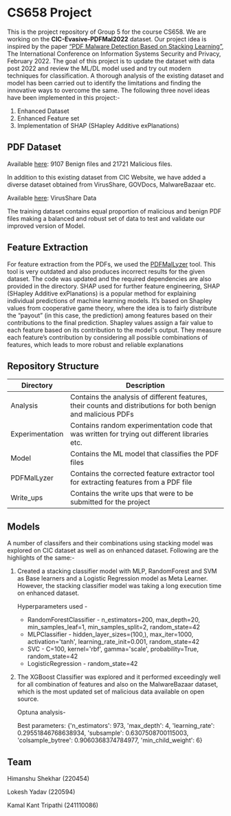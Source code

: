 # CS658 Project

This is the project repository of Group 5 for the course CS658. We are working on the **CIC-Evasive-PDFMal2022** dataset. Our project idea is inspired by the paper [“PDF Malware Detection Based on Stacking Learning”](https://pdfs.semanticscholar.org/c4e6/1e9545951bf4e7dbefd7796b6f7f050a75f6.pdf), The International Conference on Information Systems Security and Privacy, February 2022. The goal of this project is to update the dataset with data post 2022 and review the ML/DL model used and try out modern techniques for classification. A thorough analysis of the existing dataset and model has been carried out to identify the limitations and finding the innovative ways to overcome the same. The following three novel ideas have been implemented in this project:-
1. Enhanced Dataset
2. Enhanced Feature set
3. Implementation of SHAP (SHapley Additive exPlanations)

## PDF Dataset

Available [here](http://205.174.165.80/CICDataset/CIC-EvasivePDF2022/Dataset/): 9107 Benign files and 21721 Malicious files. 

In addition to this existing dataset from CIC Website, we have added a diverse dataset obtained from VirusShare, GOVDocs, MalwareBazaar etc. 

Available [here](https://www.dropbox.com/scl/fo/e8z8d2i6y26nkdfkdtk64/h?rlkey=391h2dq0r70dxilhifvl6zlfj&e=1&dl=0): VirusShare Data

The training dataset contains equal proportion of malicious and benign PDF files making a balanced and robust set of data to test and validate our improved version of Model. 

## Feature Extraction

For feature extraction from the PDFs, we used the [PDFMalLyzer](https://github.com/ahlashkari/PDFMalLyzer) tool. This tool is very outdated and also produces incorrect results for the given dataset. The code was updated and the required dependencies are also provided in the directory. SHAP used for further feature engineering, SHAP (SHapley Additive exPlanations) is a popular method for explaining individual predictions of machine learning models. It’s based on Shapley values from cooperative game theory, where the idea is to fairly distribute the “payout” (in this case, the prediction) among features based on their contributions to the final prediction. Shapley values assign a fair value to each feature based on its contribution to the model's output. They measure each feature’s contribution by considering all possible combinations of features, which leads to more robust and reliable explanations

## Repository Structure

| Directory       | Description |
|-----------------|-------------|
| Analysis        | Contains the analysis of different features, their counts and distributions for both benign and malicious PDFs   |
| Experimentation | Contains random experimentation code that was written for trying out different libraries etc.  |
| Model           | Contains the ML model that classifies the PDF files  |
| PDFMalLyzer     | Contains the corrected feature extractor tool for extracting features from a PDF file |
| Write_ups       | Contains the write ups that were to be submitted for the project |

## Models 
A number of classifers and their combinations using stacking model was explored on CIC dataset as well as on enhanced dataset. Following are the highlights of the same:-

1. Created a stacking classifier model with MLP, RandomForest and SVM as Base learners and a Logistic Regression model as Meta Learner. However, the stacking classifier model was taking a long execution time on enhanced dataset.

    Hyperparameters used -

    * RandomForestClassifier - n_estimators=200, max_depth=20, min_samples_leaf=1, min_samples_split=2, random_state=42
    * MLPClassifier - hidden_layer_sizes=(100,), max_iter=1000, activation='tanh', learning_rate_init=0.001, random_state=42
    * SVC - C=100, kernel='rbf', gamma='scale', probability=True, random_state=42
    * LogisticRegression - random_state=42


2. The XGBoost Classifier was explored and it performed exceedingly well for all combination of features and also on the MalwareBazaar dataset, which is the most updated set of malicious data available on open source.

    Optuna analysis-

    Best parameters: {'n_estimators': 973, 'max_depth': 4, 'learning_rate': 0.29551846768638934, 'subsample': 0.6307508700115003, 'colsample_bytree': 0.9060368374784977, 'min_child_weight': 6}

## Team

Himanshu Shekhar (220454)

Lokesh Yadav (220594)

Kamal Kant Tripathi (241110086)
